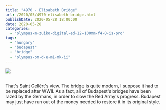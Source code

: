 ```yaml
---
title: "4970 - Elisabeth Bridge"
url: /2020/05/4970-elisabeth-bridge.html
publishDate: 2020-05-28 18:00:00
date: 2020-05-28
categories: 
  - "olympus-m-zuiko-digital-ed-12-100mm-f4-0-is-pro"
tags: 
  - "hungary"
  - "budapest"
  - "bridge"
  - "olympus-om-d-e-m1-mk-ii"
---
```

<div class="container">
<div class="center"><a target="_blank" href="https://d25zfm9zpd7gm5.cloudfront.net/1200x1200/2018/20180521_123806_lr.jpg"><img class="webfeedsFeaturedVisual" src="https://d25zfm9zpd7gm5.cloudfront.net/0600x0600/2018/20180521_123806_lr.jpg" /></a></div>
</div>
<br />

That's Saint Gellért's view. The bridge is quite modern, I suppose
it had to be replaced after WWII. As a fact, all of Budapest's
bridges have been razed by the Germans, in order to slow the Red
Army's progress. Budapest may just have run out of the money needed
to restore it in its original style.